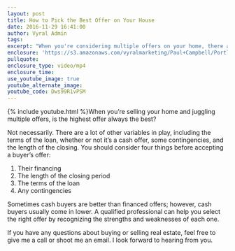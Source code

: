 ```yaml
---
layout: post
title: How to Pick the Best Offer on Your House
date: 2016-11-29 16:41:00
author: Vyral Admin
tags:
excerpt: "When you're considering multiple offers on your home, there are many other variables besides price to consider before making a decision."
enclosure: 'https://s3.amazonaws.com/vyralmarketing/Paul+Campbell/Portland+Real+Estate+Agent-+Multiple+Offers.mp4'
pullquote:
enclosure_type: video/mp4
enclosure_time:
use_youtube_image: true
youtube_alternate_image:
youtube_code: Dws99R1vPSM
---
```



{% include youtube.html %}When you’re selling your home and juggling multiple offers, is the highest offer always the best?

Not necessarily. There are a lot of other variables in play, including the terms of the loan, whether or not it’s a cash offer, some contingencies, and the length of the closing. You should consider four things before accepting a buyer’s offer:

1. Their financing
2. The length of the closing period
3. The terms of the loan
4. Any contingencies

Sometimes cash buyers are better than financed offers; however, cash buyers usually come in lower. A qualified professional can help you select the right offer by recognizing the strengths and weaknesses of each one.

If you have any questions about buying or selling real estate, feel free to give me a call or shoot me an email. I look forward to hearing from you.